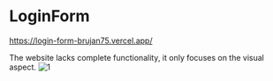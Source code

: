 # LoginForm
https://login-form-brujan75.vercel.app/

The website lacks complete functionality, it only focuses on the visual aspect.
![1](https://user-images.githubusercontent.com/114031237/203852389-2688977e-c4ba-404b-b33e-0918f721251d.PNG)
